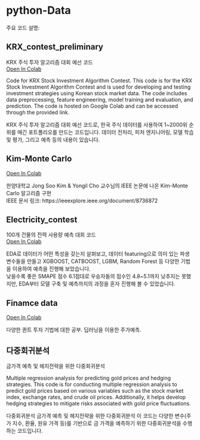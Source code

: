 # python-Data

주요 코드 설명:

## KRX_contest_preliminary
 KRX 주식 투자 알고리즘 대회 예선 코드<br>
  <a href="https://colab.research.google.com/drive/1yNudDAxIf4Gx-eXcuvkDipw16gynFCq5?usp=sharing" target="_blank">Open In Colab</a>
<p>Code for KRX Stock Investment Algorithm Contest. This code is for the KRX Stock Investment Algorithm Contest and is used for developing and testing investment strategies using Korean stock market data. The code includes data preprocessing, feature engineering, model training and evaluation, and prediction. The code is hosted on Google Colab and can be accessed through the provided link.</p>

<p>KRX 주식 투자 알고리즘 대회 예선 코드로, 한국 주식 데이터를 사용하여 1~2000위 순위를 매긴 포트폴리오를 만드는 코드입니다. 데이터 전처리, 피처 엔지니어링, 모델 학습 및 평가, 그리고 예측 등의 내용이 있습니다. </p>

## Kim-Monte Carlo 
 <a href="https://colab.research.google.com/drive/1KbifpPGvyYG17oHZxXQ-n8rfZFUWbvWh?usp=sharing" target="_blank">Open In Colab</a>
<p>한양대학교 Jong Soo Kim & Yongil Cho 교수님의 IEEE 논문에 나온 Kim-Monte Carlo 알고리즘 구현
<br>IEEE 문서 링크: https://ieeexplore.ieee.org/document/8736872</p>
<p></p>


## Electricity_contest
100개 건물의 전력 사용량 예측 대회 코드 <br> 
<a href="https://colab.research.google.com/drive/1T97mUZf2WwbRg4It7gtBzetqPN-6TqH_?usp=sharing" target="_blank">Open In Colab</a>

<p> EDA로 데이터가 어떤 특성을 갖는지 살펴보고, 데이터 featuring으로 의미 있는 파생 변수들을 만들고 XGBOOST, CATBOOST, LGBM, Random Forest 등 다양한 기법을 이용하여 예측을 진행해 보았습니다.
<br>
 낮을수록 좋은 SMAPE 점수 6.1점대로 우승자들의 점수인 4.8~5.1까지 낮추지는 못했지만, EDA부터 모델 구축 및 예측까지의 과정을 혼자 진행해 볼 수 있었습니다.</p>

## Finamce data
<a href="https://colab.research.google.com/drive/1NdCkzNjmdgL-5AyPmVn3hzIjp8zwPib7?usp=sharing" target="_blank">Open In Colab</a>
<p> 다양한 퀀트 투자 기법에 대한 공부. 딥러닝을 이용한 주가예측.
<br>
</p>


## 다중회귀분석
 금가격 예측 및 헤지전략을 위한 다중회귀분석 
<p>Multiple regression analysis for predicting gold prices and hedging strategies. This code is for conducting multiple regression analysis to predict gold prices based on various variables such as the stock market index, exchange rates, and crude oil prices. Additionally, it helps develop hedging strategies to mitigate risks associated with gold price fluctuations.</p>
<p>다중회귀분석 금가격 예측 및 헤지전략을 위한 다중회귀분석 이 코드는 다양한 변수(주가 지수, 환율, 원유 가격 등)를 기반으로 금 가격을 예측하기 위한 다중회귀분석을 수행하는 코드입니다.</p>
